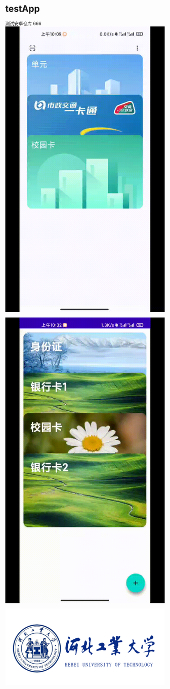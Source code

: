 # testApp
测试安卓仓库
666
![image](https://github.com/Cod1ngR1der/testApp/blob/master/app/src/main/res/drawable/image12.gif)

![image](https://github.com/Cod1ngR1der/testApp/blob/master/app/src/main/res/drawable/image13.gif)

![image](https://github.com/Cod1ngR1der/testApp/blob/master/app/src/main/res/drawable/image2.png)
